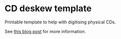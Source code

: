 # CD deskew template

Printable template to help with digitising physical CDs.

See [this blog post](https://www.hadess.net/2025/07/digitising-cds-aka-using-your-phone-as.html) for more information.
